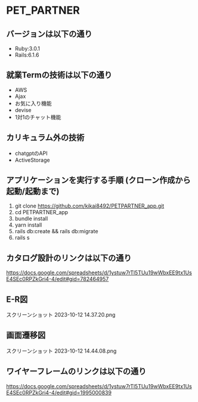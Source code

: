 # PET_PARTNER

## バージョンは以下の通り
* Ruby:3.0.1
* Rails:6.1.6

## 就業Termの技術は以下の通り
* AWS
* Ajax
* お気に入り機能
* devise
* 1対1のチャット機能

## カリキュラム外の技術
* chatgptのAPI
* ActiveStorage

## アプリケーションを実行する手順 (クローン作成から起動/起動まで) 
1. git clone https://github.com/kikai8492/PETPARTNER_app.git
2. cd PETPARTNER_app
3. bundle install
4. yarn install
5. rails db:create && rails db:migrate
6. rails s
   
## カタログ設計のリンクは以下の通り
https://docs.google.com/spreadsheets/d/1ystuw7rTl5TUu19wWbxEE9tx1UsE4SEc0RPZkGri4-4/edit#gid=782464957

## E-R図
スクリーンショット 2023-10-12 14.37.20.png

## 画面遷移図
スクリーンショット 2023-10-12 14.44.08.png


## ワイヤーフレームのリンクは以下の通り
https://docs.google.com/spreadsheets/d/1ystuw7rTl5TUu19wWbxEE9tx1UsE4SEc0RPZkGri4-4/edit#gid=1995000839
